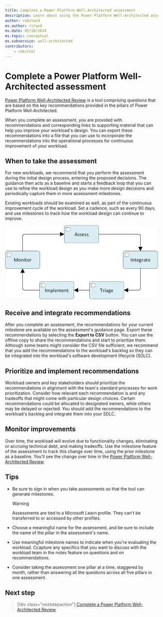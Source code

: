 ```yaml
---
title: Complete a Power Platform Well-Architected assessment
description: Learn about using the Power Platform Well-Architected assessments to help you continuously improve your workload.
author: robstand
ms.author: rstand
ms.date: 05/10/2024
ms.topic: conceptual
ms.subservice: well-architected
contributors:
    - chkittel 
---
```


# Complete a Power Platform Well-Architected assessment

[Power Platform Well-Architected Review](https://aka.ms/powa/assessment) is a tool comprising questions that are based on the key recommendations provided in the pillars of Power Platform Well-Architected.

When you complete an assessment, you are provided with recommendations and corresponding links to supporting material that can help you improve your workload's design. You can export these recommendations into a file that you can use to incorporate the recommendations into the operational processes for continuous improvement of your workload.

## When to take the assessment

For new workloads, we recommend that you perform the assessment during the initial design process, entering the proposed decisions. The guidance then acts as a baseline and starts a feedback loop that you can use to refine the workload design as you make more design decisions and periodically capture them in more assessment milestones.

Existing workloads should be examined as well, as part of the continuous improvement cycle of the workload. Set a cadence, such as every 90 days, and use milestones to track how the workload design can continue to improve.

![Diagram that shows an overview of the continuous improvement cycle.](./_images/guidance-overview.png)

## Receive and integrate recommendations

After you complete an assessment, the recommendations for your current milestone are available on the assessment's guidance page. Export these recommendations by selecting the **Export to CSV** button. You can use the offline copy to share the recommendations and start to prioritize them. Although some teams might consider the CSV file sufficient, we recommend that you add the recommendations to the workload's backlog so they can be integrated into the workload's software development lifecycle (SDLC).

## Prioritize and implement recommendations

Workload owners and key stakeholders should prioritize the recommendations in alignment with the team's standard processes for work prioritization.  Consider how relevant each recommendation is and any tradeoffs that might come with particular design choices. Certain recommendations could be allocated to designated owners, while others may be delayed or rejected. You should add the recommendations to the workload's backlog and integrate them into your SDLC.

## Monitor improvements

Over time, the workload will evolve due to functionality changes, eliminating or accruing technical debt, and making tradeoffs. Use the milestone feature of the assessment to track this change over time, using the prior milestone as a baseline. You'll see the change over time in the [Power Platform Well-Architected Review](https://aka.ms/powa/assessment).

## Tips

- Be sure to sign in when you take assessments so that the tool can generate milestones.

  > [!WARNING]
  > Assessments are tied to a Microsoft Learn profile. They can't be transferred to or accessed by other profiles.

- Choose a meaningful name for the assessment, and be sure to include the name of the pillar in the assessment's name.
- Use meaningful milestone names to indicate when you're evaluating the workload.
  Ccapture any specifics that you want to discuss with the workload team in the notes feature on questions and on recommendations.
- Consider taking the assessment one pillar at a time, staggered by month, rather than answering all the questions across all five pillars in one assessment. 

## Next step

> [!div class="nextstepaction"]
> [Complete a Power Platform Well-Architected Review](https://aka.ms/powa/assessment)

